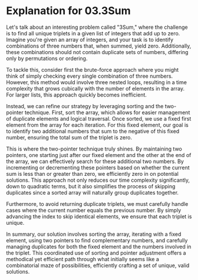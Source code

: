 # Explanation for 03.3Sum

Let's talk about an interesting problem called "3Sum," where the challenge is to find all unique triplets in a given list of integers that add up to zero. Imagine you're given an array of integers, and your task is to identify combinations of three numbers that, when summed, yield zero. Additionally, these combinations should not contain duplicate sets of numbers, differing only by permutations or ordering.

To tackle this, consider first the brute-force approach where you might think of simply checking every single combination of three numbers. However, this method would involve three nested loops, resulting in a time complexity that grows cubically with the number of elements in the array. For larger lists, this approach quickly becomes inefficient.

Instead, we can refine our strategy by leveraging sorting and the two-pointer technique. First, sort the array, which allows for easier management of duplicate elements and logical traversal. Once sorted, we use a fixed first element from the array for each iteration. For this fixed element, our goal is to identify two additional numbers that sum to the negative of this fixed number, ensuring the total sum of the triplet is zero.

This is where the two-pointer technique truly shines. By maintaining two pointers, one starting just after our fixed element and the other at the end of the array, we can effectively search for these additional two numbers. By incrementing or decrementing these pointers based on whether the current sum is less than or greater than zero, we efficiently zero in on potential solutions. This approach not only reduces our time complexity significantly, down to quadratic terms, but it also simplifies the process of skipping duplicates since a sorted array will naturally group duplicates together.

Furthermore, to avoid returning duplicate triplets, we must carefully handle cases where the current number equals the previous number. By simply advancing the index to skip identical elements, we ensure that each triplet is unique.

In summary, our solution involves sorting the array, iterating with a fixed element, using two pointers to find complementary numbers, and carefully managing duplicates for both the fixed element and the numbers involved in the triplet. This coordinated use of sorting and pointer adjustment offers a methodical yet efficient path through what initially seems like a combinatorial maze of possibilities, efficiently crafting a set of unique, valid solutions.